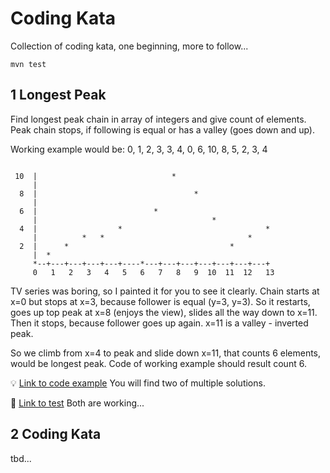 # Coding Kata
Collection of coding kata, one beginning, more to follow...

`mvn test`

## 1 Longest Peak

Find longest peak chain in array of integers and give count of elements. 
Peak chain stops, if following is equal or has a valley (goes down and up).

Working example would be: 0, 1, 2, 3, 3, 4, 0, 6, 10, 8, 5, 2, 3, 4

```

 10  |                              *                                         
     |                                             
  8  |                                   *        
     |                                             
  6  |                          *                        
     |                                       *
  4  |                  *                                *
     |          *   *                                *          
  2  |      *                                    *
     |  *       
     *--+---+---+---+---+----*---+---+---+---+---+---+---+
     0   1   2   3   4   5   6   7   8   9  10  11  12   13
```

TV series was boring, so I painted it for you to see it clearly. 
Chain starts at x=0 but stops at x=3, because follower is equal (y=3, y=3). 
So it restarts, goes up top peak at x=8 (enjoys the view), slides all the way down to x=11. 
Then it stops, because follower goes up again. x=11 is a valley - inverted peak. 

So we climb from x=4 to peak and slide down x=11, that counts 6 elements, would be longest peak. 
Code of working example should result count 6. 

:bulb: [Link to code example](src/main/java/com/abach42/etude/number_chain/LongestPeakFinder.java)
You will find two of multiple solutions.

:pill: [Link to test](src/test/java/com/abach42/etude/number_chain/LongestChainFinderTest.java)
Both are working... 

## 2 Coding Kata

tbd...
